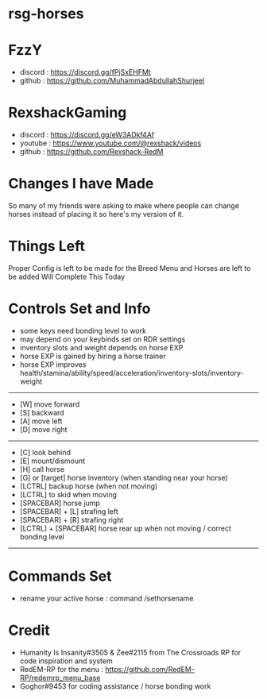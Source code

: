 # rsg-horses

# FzzY
- discord : https://discord.gg/fPjSxEHFMt
- github : https://github.com/MuhammadAbdullahShurjeel

# RexshackGaming
- discord : https://discord.gg/eW3ADkf4Af
- youtube : https://www.youtube.com/@rexshack/videos
- github : https://github.com/Rexshack-RedM

# Changes I have Made
So many of my friends were asking to make where people can change horses instead of placing it so here's my version of it.

# Things Left 
Proper Config is left to be made for the Breed Menu and Horses are left to be added
Will Complete This Today

# Controls Set and Info
- some keys need bonding level to work
- may depend on your keybinds set on RDR settings
- inventory slots and weight depends on horse EXP
- horse EXP is gained by hiring a horse trainer
- horse EXP improves health/stamina/ability/speed/acceleration/inventory-slots/inventory-weight
-------------------
- [W] move forward
- [S] backward
- [A] move left
- [D] move right
-------------------
- [C] look behind
- [E] mount/dismount
- [H] call horse
- [G] or [target] horse inventory (when standing near your horse)
- [LCTRL] backup horse (when not moving)
- [LCTRL] to skid when moving
- [SPACEBAR] horse jump
- [SPACEBAR] + [L] strafing left
- [SPACEBAR] + [R] strafing right
- [LCTRL] + [SPACEBAR] horse rear up when not moving / correct bonding level
-------------------

# Commands Set
- rename your active horse : command /sethorsename

# Credit
- Humanity Is Insanity#3505 & Zee#2115 from The Crossroads RP for code inspiration and system
- RedEM-RP for the menu : https://github.com/RedEM-RP/redemrp_menu_base
- Goghor#9453 for coding assistance / horse bonding work
